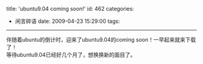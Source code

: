 title: 'ubuntu9.04 coming soon!'
id: 462
categories:
  - 闲言碎语
date: 2009-04-23 15:29:00
tags:
---

伴随着ubuntu的倒计时，迎来了ubuntu9.04的coming soon！一早起来就来下载了！
</br>等待ubuntu9.04已经好几个月了，想换换新的面目了。